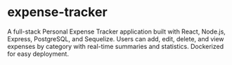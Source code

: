 # expense-tracker
A full-stack Personal Expense Tracker application built with React, Node.js, Express, PostgreSQL, and Sequelize. Users can add, edit, delete, and view expenses by category with real-time summaries and statistics. Dockerized for easy deployment.
